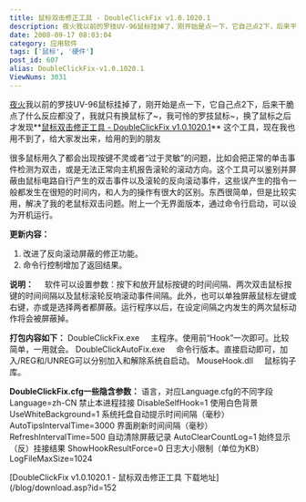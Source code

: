 ```yaml
---
title: 鼠标双击修正工具 - DoubleClickFix v1.0.1020.1
description: 夜火我以前的罗技UV-96鼠标挂掉了，刚开始是点一下，它自己点2下，后来干脆点了什么反应都没了，我就只有换鼠标了~，我可怜的罗技鼠标~，换了鼠标之后才发现鼠标双击修正工具-DoubleClickFixv1.0.1020.1这个工具，现在我也用不到了，给大家发出来，给用的到的朋友
date: 2008-09-17 08:03:04
category: 应用软件
tags: ['鼠标', '硬件']
post_id: 607
alias: DoubleClickFix-v1.0.1020.1
ViewNums: 3031
---
```


[夜火](/blog/)我以前的罗技UV-96鼠标挂掉了，刚开始是点一下，它自己点2下，后来干脆点了什么反应都没了，我就只有换鼠标了~，我可怜的罗技鼠标~，换了鼠标之后才发现**[鼠标双击修正工具 - DoubleClickFix v1.0.1020.1](/blog/doubleclickfix-v1010201)** 这个工具，现在我也用不到了，给大家发出来，给用的到的朋友

很多鼠标用久了都会出现按键不灵或者“过于灵敏”的问题，比如会把正常的单击事件检测为双击，或是无法正常向主机报告滚轮的滚动方向。这个工具可以鉴别并屏蔽由鼠标电路自行产生的双击事件以及滚轮的反向滚动事件，这些误产生的指令一般都发生在很短的时间内，和人为的操作有很大的区别。东西很简单，但是比较实用，解决了我的老鼠标双击问题。附上一个无界面版本，通过命令行启动，可以设为开机运行。

**更新内容：**

1. 改进了反向滚动屏蔽的修正功能。
2. 命令行控制增加了返回结果。

**说明：**
    软件可以设置参数：按下和放开鼠标按键的时间间隔、两次双击鼠标按键的时间间隔以及鼠标滚轮反响滚动事件间隔。此外，也可以单独屏蔽鼠标左键或右键，亦或是选择两者都屏蔽。运行程序以后，在设定间隔之内发生的两次鼠标动作将会被屏蔽掉。

**打包内容如下：**
DoubleClickFix.exe
    主程序。使用前“Hook”一次即可。比较简单，一用就会。
DoubleClickAutoFix.exe
    命令行版本。直接启动即可，加入/REG和/UNREG可以分别加入和解除系统自启动。
MouseHook.dll
    鼠标钩子库。

**DoubleClickFix.cfg一些隐含参数：**
语言，对应Language.cfg的不同字段 Language=zh-CN
禁止本进程挂接 DisableSelfHook=1
使用白色背景 UseWhiteBackground=1
系统托盘自动提示时间间隔（毫秒） AutoTipsIntervalTime=3000
界面刷新时间间隔（毫秒）RefreshIntervalTime=500
自动清除屏蔽记录 AutoClearCountLog=1
始终显示（反）挂接结果 ShowHookResultForce=0
日志大小限制（单位为KB） LogFileMaxSize=1024

[DoubleClickFix v1.0.1020.1 - 鼠标双击修正工具 下载地址](/blog/download.asp?id=152

